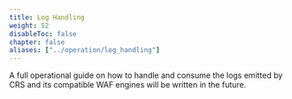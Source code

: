```yaml
---
title: Log Handling
weight: 52
disableToc: false
chapter: false
aliases: ["../operation/log_handling"]
---
```


A full operational guide on how to handle and consume the logs emitted by CRS and its compatible WAF engines will be written in the future.
